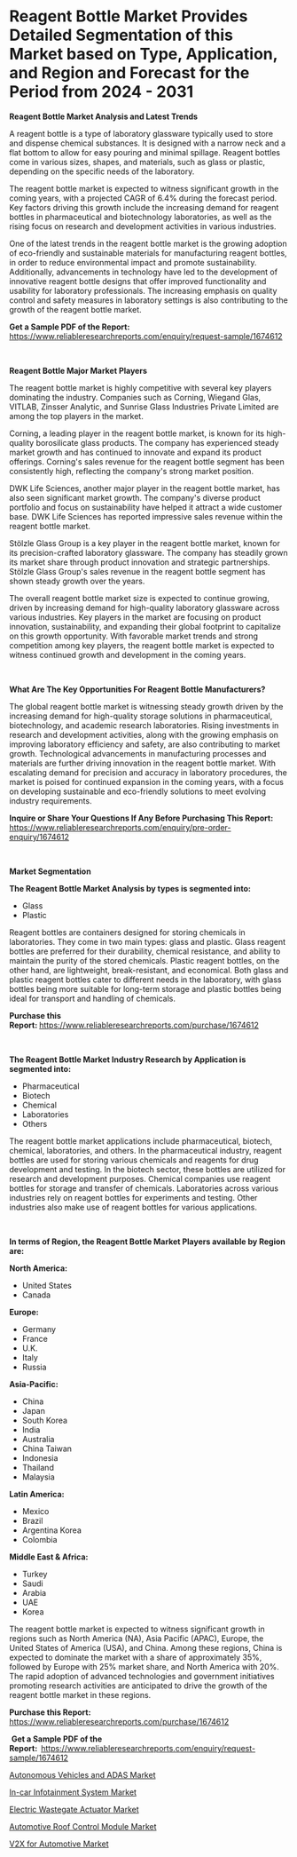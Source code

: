 <p><h1>Reagent Bottle Market Provides Detailed Segmentation of this Market based on Type, Application, and Region and Forecast for the Period from 2024 - 2031</h1></p><p><strong>Reagent Bottle Market Analysis and Latest Trends</strong></p>
<p><p>A reagent bottle is a type of laboratory glassware typically used to store and dispense chemical substances. It is designed with a narrow neck and a flat bottom to allow for easy pouring and minimal spillage. Reagent bottles come in various sizes, shapes, and materials, such as glass or plastic, depending on the specific needs of the laboratory.</p><p>The reagent bottle market is expected to witness significant growth in the coming years, with a projected CAGR of 6.4% during the forecast period. Key factors driving this growth include the increasing demand for reagent bottles in pharmaceutical and biotechnology laboratories, as well as the rising focus on research and development activities in various industries.</p><p>One of the latest trends in the reagent bottle market is the growing adoption of eco-friendly and sustainable materials for manufacturing reagent bottles, in order to reduce environmental impact and promote sustainability. Additionally, advancements in technology have led to the development of innovative reagent bottle designs that offer improved functionality and usability for laboratory professionals. The increasing emphasis on quality control and safety measures in laboratory settings is also contributing to the growth of the reagent bottle market.</p></p>
<p><strong>Get a Sample PDF of the Report:&nbsp;</strong> <a href="https://www.reliableresearchreports.com/enquiry/request-sample/1674612">https://www.reliableresearchreports.com/enquiry/request-sample/1674612</a></p>
<p>&nbsp;</p>
<p><strong>Reagent Bottle Major Market Players</strong></p>
<p><p>The reagent bottle market is highly competitive with several key players dominating the industry. Companies such as Corning, Wiegand Glas, VITLAB, Zinsser Analytic, and Sunrise Glass Industries Private Limited are among the top players in the market.</p><p>Corning, a leading player in the reagent bottle market, is known for its high-quality borosilicate glass products. The company has experienced steady market growth and has continued to innovate and expand its product offerings. Corning's sales revenue for the reagent bottle segment has been consistently high, reflecting the company's strong market position.</p><p>DWK Life Sciences, another major player in the reagent bottle market, has also seen significant market growth. The company's diverse product portfolio and focus on sustainability have helped it attract a wide customer base. DWK Life Sciences has reported impressive sales revenue within the reagent bottle market.</p><p>Stölzle Glass Group is a key player in the reagent bottle market, known for its precision-crafted laboratory glassware. The company has steadily grown its market share through product innovation and strategic partnerships. Stölzle Glass Group's sales revenue in the reagent bottle segment has shown steady growth over the years.</p><p>The overall reagent bottle market size is expected to continue growing, driven by increasing demand for high-quality laboratory glassware across various industries. Key players in the market are focusing on product innovation, sustainability, and expanding their global footprint to capitalize on this growth opportunity. With favorable market trends and strong competition among key players, the reagent bottle market is expected to witness continued growth and development in the coming years.</p></p>
<p>&nbsp;</p>
<p><strong>What Are The Key Opportunities For Reagent Bottle Manufacturers?</strong></p>
<p><p>The global reagent bottle market is witnessing steady growth driven by the increasing demand for high-quality storage solutions in pharmaceutical, biotechnology, and academic research laboratories. Rising investments in research and development activities, along with the growing emphasis on improving laboratory efficiency and safety, are also contributing to market growth. Technological advancements in manufacturing processes and materials are further driving innovation in the reagent bottle market. With escalating demand for precision and accuracy in laboratory procedures, the market is poised for continued expansion in the coming years, with a focus on developing sustainable and eco-friendly solutions to meet evolving industry requirements.</p></p>
<p><strong>Inquire or Share Your Questions If Any Before Purchasing This Report:</strong> <a href="https://www.reliableresearchreports.com/enquiry/pre-order-enquiry/1674612">https://www.reliableresearchreports.com/enquiry/pre-order-enquiry/1674612</a></p>
<p>&nbsp;</p>
<p><strong>Market Segmentation</strong></p>
<p><strong>The Reagent Bottle Market Analysis by types is segmented into:</strong></p>
<p><ul><li>Glass</li><li>Plastic</li></ul></p>
<p><p>Reagent bottles are containers designed for storing chemicals in laboratories. They come in two main types: glass and plastic. Glass reagent bottles are preferred for their durability, chemical resistance, and ability to maintain the purity of the stored chemicals. Plastic reagent bottles, on the other hand, are lightweight, break-resistant, and economical. Both glass and plastic reagent bottles cater to different needs in the laboratory, with glass bottles being more suitable for long-term storage and plastic bottles being ideal for transport and handling of chemicals.</p></p>
<p><strong>Purchase this Report:&nbsp;</strong><a href="https://www.reliableresearchreports.com/purchase/1674612">https://www.reliableresearchreports.com/purchase/1674612</a></p>
<p>&nbsp;</p>
<p><strong>The Reagent Bottle Market Industry Research by Application is segmented into:</strong></p>
<p><ul><li>Pharmaceutical</li><li>Biotech</li><li>Chemical</li><li>Laboratories</li><li>Others</li></ul></p>
<p><p>The reagent bottle market applications include pharmaceutical, biotech, chemical, laboratories, and others. In the pharmaceutical industry, reagent bottles are used for storing various chemicals and reagents for drug development and testing. In the biotech sector, these bottles are utilized for research and development purposes. Chemical companies use reagent bottles for storage and transfer of chemicals. Laboratories across various industries rely on reagent bottles for experiments and testing. Other industries also make use of reagent bottles for various applications.</p></p>
<p>&nbsp;</p>
<p><strong>In terms of Region, the Reagent Bottle Market Players available by Region are:</strong></p>
<p>
    <p> <strong> North America: </strong>
        <ul>
            <li>United States</li>
            <li>Canada</li>
        </ul>
        </p> 
    <p> <strong> Europe: </strong>
        <ul>
            <li>Germany</li>
            <li>France</li>
            <li>U.K.</li>
            <li>Italy</li>
            <li>Russia</li>
        </ul>
        </p> 
    <p> <strong> Asia-Pacific: </strong>
        <ul>
            <li>China</li>
            <li>Japan</li>
            <li>South Korea</li>
            <li>India</li>
            <li>Australia</li>
            <li>China Taiwan</li>
            <li>Indonesia</li>
            <li>Thailand</li>
            <li>Malaysia</li>
        </ul>
        </p> 
    <p> <strong> Latin America: </strong>
        <ul>
            <li>Mexico</li>
            <li>Brazil</li>
            <li>Argentina Korea</li>
            <li>Colombia</li>
        </ul>
        </p> 
    <p> <strong> Middle East & Africa: </strong>
        <ul>
            <li>Turkey</li>
            <li>Saudi</li>
            <li>Arabia</li>
            <li>UAE</li>
            <li>Korea</li>
        </ul>
    </p>
    </p>
<p><p>The reagent bottle market is expected to witness significant growth in regions such as North America (NA), Asia Pacific (APAC), Europe, the United States of America (USA), and China. Among these regions, China is expected to dominate the market with a share of approximately 35%, followed by Europe with 25% market share, and North America with 20%. The rapid adoption of advanced technologies and government initiatives promoting research activities are anticipated to drive the growth of the reagent bottle market in these regions.</p></p>
<p><strong>Purchase this Report: </strong><a href="https://www.reliableresearchreports.com/purchase/1674612">https://www.reliableresearchreports.com/purchase/1674612</a></p>
<p>&nbsp;<strong>Get a Sample PDF of the Report:&nbsp;&nbsp;</strong><a href="https://www.reliableresearchreports.com/enquiry/request-sample/1674612">https://www.reliableresearchreports.com/enquiry/request-sample/1674612</a></p>
<p><strong></strong></p>
<p><p><a href="https://github.com/johnbach50/Market-Research-Report-List-2/blob/main/autonomous-vehicles-and-adas-market.md">Autonomous Vehicles and ADAS Market</a></p><p><a href="https://github.com/kathiaseamanalvaradovlprc2h/Market-Research-Report-List-1/blob/main/in-car-infotainment-system-market.md">In-car Infotainment System Market</a></p><p><a href="https://github.com/lylyparadise/Market-Research-Report-List-2/blob/main/electric-wastegate-actuator-market.md">Electric Wastegate Actuator Market</a></p><p><a href="https://github.com/wusalecollins540tpqoz/Market-Research-Report-List-1/blob/main/automotive-roof-control-module-market.md">Automotive Roof Control Module Market</a></p><p><a href="https://github.com/pjcfca/Market-Research-Report-List-1/blob/main/v2x-for-automotive-market.md">V2X for Automotive Market</a></p></p>